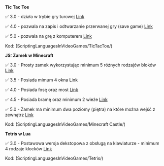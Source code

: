 **Tic Tac Toe** 

:white_check_mark: 3.0 - działa w trybie gry turowej [Link](https://github.com/KacperKornas/ScriptingLanguagesInVideoGames/commit/564e56b4c028a7d5ffa6a08c0146ef9b9ddaee47)

:white_check_mark: 4.0 - pozwala na zapis i odtwarzanie przerwanej gry (save game) [Link](https://github.com/KacperKornas/ScriptingLanguagesInVideoGames/commit/564e56b4c028a7d5ffa6a08c0146ef9b9ddaee47)

:white_check_mark: 5.0 - pozwala na grę z komputerem [Link](https://github.com/KacperKornas/ScriptingLanguagesInVideoGames/commit/564e56b4c028a7d5ffa6a08c0146ef9b9ddaee47)

Kod: (ScriptingLanguagesInVideoGames/TicTacToe/)



**JS: Zamek w Minecraft** 

:white_check_mark: 3.0 - Prosty zamek wykorzystując minimum 5 różnych rodzajów bloków [Link](https://github.com/KacperKornas/ScriptingLanguagesInVideoGames/commit/77533efc74dcb88588bdb304e08e5c07925997bf)

:white_check_mark: 3.5 - Posiada mimum 4 okna [Link](https://github.com/KacperKornas/ScriptingLanguagesInVideoGames/commit/5ee4fccd62b8a9dd3874768aab4acade506de06b)

:white_check_mark: 4.0 - Posiada fosę oraz most [Link](https://github.com/KacperKornas/ScriptingLanguagesInVideoGames/commit/4ca4a442b0498007c09f9ae1eded20f6feb08e6a)

:white_check_mark: 4.5 - Posiada bramę oraz minimum 2 wieże [Link](https://github.com/KacperKornas/ScriptingLanguagesInVideoGames/commit/cd2df19dc30b42deb05f9fc3762b71f5967a801f)

:white_check_mark: 5.0 - Zamek ma minimum dwa poziomy (piętra) na które można wejść z zewnątrz [Link](https://github.com/KacperKornas/ScriptingLanguagesInVideoGames/commit/87dd84a9bfe47f7e8963f545048bf50105233311)

Kod: (ScriptingLanguagesInVideoGames/Minecraft Castle/)



**Tetris w Lua** 

:white_check_mark: 3.0 - Postawowa wersja dekstopowa z obsługą na klawiaturze - minimum 4 rodzaje klocków [Link](https://github.com/KacperKornas/ScriptingLanguagesInVideoGames/commit/f344373fbbd6923bbe5f67169875dc5383daf2d9)

Kod: (ScriptingLanguagesInVideoGames/Tetris/)




